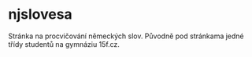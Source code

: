 # njslovesa
Stránka na procvičování německých slov. Původně pod stránkama jedné třídy studentů na gymnáziu 15f.cz.
